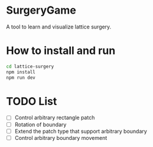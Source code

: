 # SurgeryGame
A tool to learn and visualize lattice surgery.



# How to install and run

```bash
cd lattice-surgery
npm install
npm run dev
```



# TODO List

- [ ] Control arbitrary rectangle patch
- [ ] Rotation of boundary
- [ ] Extend the patch type that support arbitrary boundary
- [ ] Control arbitrary boundary movement